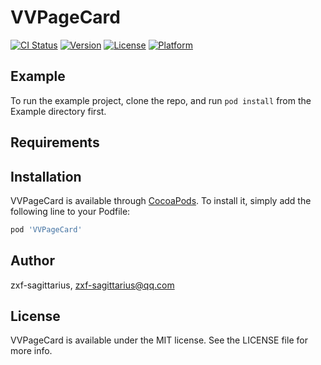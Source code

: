 # VVPageCard

[![CI Status](https://img.shields.io/travis/zxf-sagittarius/VVPageCard.svg?style=flat)](https://travis-ci.org/zxf-sagittarius/VVPageCard)
[![Version](https://img.shields.io/cocoapods/v/VVPageCard.svg?style=flat)](https://cocoapods.org/pods/VVPageCard)
[![License](https://img.shields.io/cocoapods/l/VVPageCard.svg?style=flat)](https://cocoapods.org/pods/VVPageCard)
[![Platform](https://img.shields.io/cocoapods/p/VVPageCard.svg?style=flat)](https://cocoapods.org/pods/VVPageCard)

## Example

To run the example project, clone the repo, and run `pod install` from the Example directory first.

## Requirements

## Installation

VVPageCard is available through [CocoaPods](https://cocoapods.org). To install
it, simply add the following line to your Podfile:

```ruby
pod 'VVPageCard'
```

## Author

zxf-sagittarius, zxf-sagittarius@qq.com

## License

VVPageCard is available under the MIT license. See the LICENSE file for more info.
